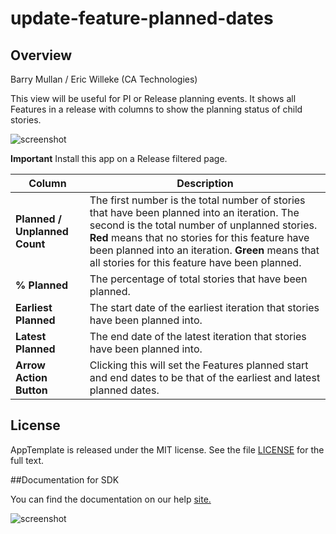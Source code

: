 update-feature-planned-dates
============================

## Overview

Barry Mullan / Eric Willeke (CA Technologies)

This view will be useful for PI or Release planning events. It shows all Features in a release with columns to show the planning status of child stories.

![screenshot](https://github.com/wrackzone/update-feature-planned-dates/blob/master/screenshot-2.png?raw=true)

**Important** Install this app on a Release filtered page.

Column | Description
------ | -----------
**Planned / Unplanned Count** | The first number is the total number of stories that have been planned into an iteration. The second is the total number of unplanned stories. **Red** means that no stories for this feature have been planned into an iteration. **Green** means that all stories for this feature have been planned.
**% Planned** | The percentage of total stories that have been planned.
**Earliest Planned** | The start date of the earliest iteration that stories have been planned into.
**Latest Planned** | The end date of the latest iteration that stories have been planned into.
**Arrow Action Button** | Clicking this will set the Features planned start and end dates to be that of the earliest and latest planned dates.


## License

AppTemplate is released under the MIT license.  See the file [LICENSE](./LICENSE) for the full text.

##Documentation for SDK

You can find the documentation on our help [site.](https://help.rallydev.com/apps/2.0rc2/doc/)

![screenshot](https://github.com/wrackzone/update-feature-planned-dates/blob/master/screenshot.png?raw=true)